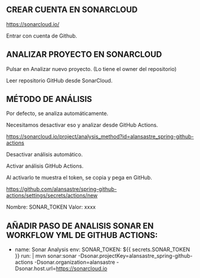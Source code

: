 
## CREAR CUENTA EN SONARCLOUD

https://sonarcloud.io/

Entrar con cuenta de Github.


## ANALIZAR PROYECTO EN SONARCLOUD

Pulsar en Analizar nuevo proyecto. (Lo tiene el owner del repositorio)

Leer repositorio GitHub desde SonarCloud.

## MÉTODO DE ANÁLISIS

Por defecto, se analiza automáticamente.

Necesitamos desactivar eso y analizar desde GitHub Actions.

https://sonarcloud.io/project/analysis_method?id=alansastre_spring-github-actions

Desactivar análisis automático.

Activar análisis GitHub Actions.

Al activarlo te muestra el token, se copia y pega en GitHub.

https://github.com/alansastre/spring-github-actions/settings/secrets/actions/new

Nombre: SONAR_TOKEN
Valor: xxxx


## AÑADIR PASO DE ANALISIS SONAR EN WORKFLOW YML DE GITHUB ACTIONS:

- name: Sonar Analysis
  env:
    SONAR_TOKEN: ${{ secrets.SONAR_TOKEN }}
  run: |
    mvn sonar:sonar -Dsonar.projectKey=alansastre_spring-github-actions -Dsonar.organization=alansastre -Dsonar.host.url=https://sonarcloud.io


